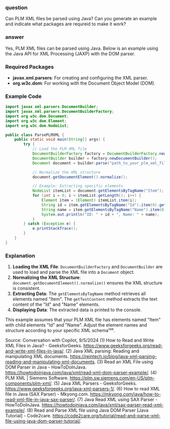 ### question

Can PLM XML files be parsed using Java? Can you generate an example and indicate what packages are requreid to make it work?

### answer

Yes, PLM XML files can be parsed using Java. Below is an example using the Java API for XML Processing (JAXP) with the DOM parser.

### Required Packages

- **javax.xml.parsers**: For creating and configuring the XML parser.
- **org.w3c.dom**: For working with the Document Object Model (DOM).

### Example Code

```java
import javax.xml.parsers.DocumentBuilder;
import javax.xml.parsers.DocumentBuilderFactory;
import org.w3c.dom.Document;
import org.w3c.dom.Element;
import org.w3c.dom.NodeList;

public class ParsePLMXML {
    public static void main(String[] args) {
        try {
            // Load the PLM XML file
            DocumentBuilderFactory factory = DocumentBuilderFactory.newInstance();
            DocumentBuilder builder = factory.newDocumentBuilder();
            Document document = builder.parse("path_to_your_plm_xml_file.xml");

            // Normalize the XML structure
            document.getDocumentElement().normalize();

            // Example: Extracting specific elements
            NodeList itemList = document.getElementsByTagName("Item");
            for (int i = 0; i < itemList.getLength(); i++) {
                Element item = (Element) itemList.item(i);
                String id = item.getElementsByTagName("Id").item(0).getTextContent();
                String name = item.getElementsByTagName("Name").item(0).getTextContent();
                System.out.println("ID: " + id + ", Name: " + name);
            }
        } catch (Exception e) {
            e.printStackTrace();
        }
    }
}
```

### Explanation

1. **Loading the XML File**: `DocumentBuilderFactory` and `DocumentBuilder` are used to load and parse the XML file into a `Document` object.
2. **Normalizing the XML Structure**: `document.getDocumentElement().normalize()` ensures the XML structure is consistent.
3. **Extracting Data**: The `getElementsByTagName` method retrieves all elements named "Item". The `getTextContent` method extracts the text content of the "Id" and "Name" elements.
4. **Displaying Data**: The extracted data is printed to the console.

This example assumes that your PLM XML file has elements named "Item" with child elements "Id" and "Name". Adjust the element names and structure according to your specific XML schema¹³⁵.

Source: Conversation with Copilot, 9/5/2024
(1) How to Read and Write XML Files in Java? - GeeksforGeeks. https://www.geeksforgeeks.org/read-and-write-xml-files-in-java/.
(2) Java XML parsing: Reading and manipulating XML documents. https://reintech.io/blog/java-xml-parsing-reading-and-manipulating-xml-documents.
(3) Read an XML File using DOM Parser in Java - HowToDoInJava. https://howtodoinjava.com/java/xml/read-xml-dom-parser-example/.
(4) PLM XML | Siemens Software. https://plm.sw.siemens.com/en-US/plm-components/plm-xml/.
(5) Java XML Parsers - GeeksforGeeks. https://www.geeksforgeeks.org/java-xml-parsers-1/.
(6) How to read XML file in Java (SAX Parser) - Mkyong.com. https://mkyong.com/java/how-to-read-xml-file-in-java-sax-parser/.
(7) Java Read XML using SAX Parser - HowToDoInJava. https://howtodoinjava.com/java/xml/sax-parser-read-xml-example/.
(8) Read and Parse XML file using Java DOM Parser [Java Tutorial] - Code2care. https://code2care.org/tutorial/read-and-parse-xml-file-using-java-dom-parser-tutorial/.
